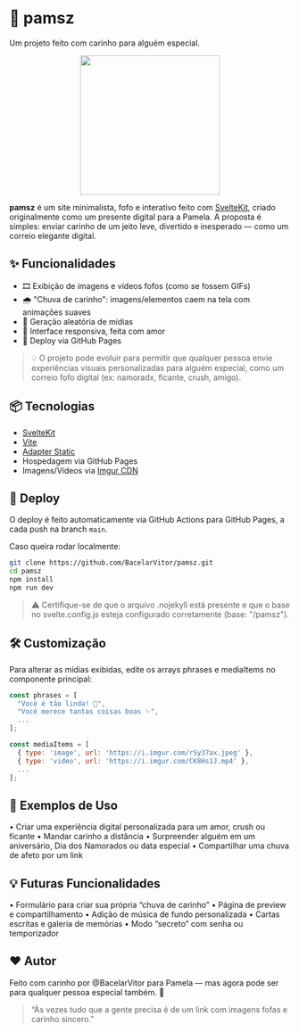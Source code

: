 # 💖 pamsz

Um projeto feito com carinho para alguém especial.

<p align="center">
  <img src="https://i.imgur.com/CK8Hs1J.mp4" width="250" />
</p>

**pamsz** é um site minimalista, fofo e interativo feito com [SvelteKit](https://kit.svelte.dev), criado originalmente como um presente digital para a Pamela. A proposta é simples: enviar carinho de um jeito leve, divertido e inesperado — como um correio elegante digital.

## ✨ Funcionalidades

- 🎞️ Exibição de imagens e vídeos fofos (como se fossem GIFs)
- 🌧️ "Chuva de carinho": imagens/elementos caem na tela com animações suaves
- 🔁 Geração aleatória de mídias
- 🫶 Interface responsiva, feita com amor
- 🛜 Deploy via GitHub Pages

> 💡 O projeto pode evoluir para permitir que qualquer pessoa envie experiências visuais personalizadas para alguém especial, como um correio fofo digital (ex: namoradx, ficante, crush, amigo).

## 📦 Tecnologias

- [SvelteKit](https://kit.svelte.dev)
- [Vite](https://vitejs.dev)
- [Adapter Static](https://github.com/sveltejs/kit/tree/main/packages/adapter-static)
- Hospedagem via GitHub Pages
- Imagens/Vídeos via [Imgur CDN](https://imgur.com)

## 🚀 Deploy

O deploy é feito automaticamente via GitHub Actions para GitHub Pages, a cada push na branch `main`.

Caso queira rodar localmente:

```bash
git clone https://github.com/BacelarVitor/pamsz.git
cd pamsz
npm install
npm run dev
```

> ⚠️ Certifique-se de que o arquivo .nojekyll está presente e que o base no svelte.config.js esteja configurado corretamente (base: "/pamsz").

## 🛠️ Customização

Para alterar as mídias exibidas, edite os arrays phrases e mediaItems no componente principal:

```js
const phrases = [
  "Você é tão linda! 💖",
  "Você merece tantas coisas boas ✨",
  ...
];

const mediaItems = [
  { type: 'image', url: 'https://i.imgur.com/rSy37ax.jpeg' },
  { type: 'video', url: 'https://i.imgur.com/CK8Hs1J.mp4' },
  ...
];
```

## 🧪 Exemplos de Uso

  • Criar uma experiência digital personalizada para um amor, crush ou ficante
  • Mandar carinho a distância
  • Surpreender alguém em um aniversário, Dia dos Namorados ou data especial
  • Compartilhar uma chuva de afeto por um link

## 💡 Futuras Funcionalidades

 • Formulário para criar sua própria “chuva de carinho”
 • Página de preview e compartilhamento
 • Adição de música de fundo personalizada
 • Cartas escritas e galeria de memórias
 • Modo “secreto” com senha ou temporizador

## ❤️ Autor

Feito com carinho por @BacelarVitor para Pamela — mas agora pode ser para qualquer pessoa especial também. 🌷

> “Às vezes tudo que a gente precisa é de um link com imagens fofas e carinho sincero.”
